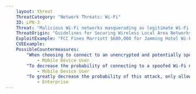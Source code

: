 ```yaml
---
    layout: threat
    ThreatCategory: "Network Threats: Wi-Fi"
    ID: LPN-3
    Threat: "Malicious Wi-Fi networks masquerading as legitimate Wi-Fi networks (hotspot hijacking)"
    ThreatOrigin: "Guidelines for Securing Wireless Local Area Networks (WLANs) (SP 800-163) [^16]"
    ExploitExample: "FCC Fines Marriott $600,000 for Jamming Hotel Wi-Fi [^21]"
    CVEExample:
    PossibleCountermeasures:
        "When choosing to connect to an unencrypted and potentially spoofed Wi-Fi network, to reduce the probability of connecting to a malicious network, verify the network appears consistently geolocated with the host (e.g., on the premises), and if possible, verify with a representative that the intended Wi-Fi network is the one they host.":
            - Mobile Device User
        "To decrease the probability of connecting to a spoofed Wi-Fi network, configure devices to not automatically connect to unknown Wi-Fi networks, and to \'forget\' public networks once they are no longer in use.":
            - Mobile Device User
        "To greatly decrease the probability of this attack, only allow mobile devices to connect to authorized Wi-Fi networks that use WPA2 encryption with a strong pre-shared key (for personal mode).":
            - Enterprise
---
```

